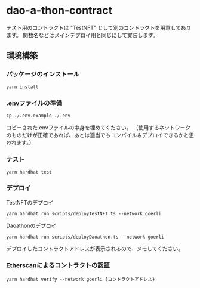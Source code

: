 # dao-a-thon-contract
テスト用のコントラクトは "TestNFT" として別のコントラクトを用意してあります。
関数名などはメインデプロイ用と同じにして実装します。

## 環境構築

### パッケージのインストール
```shell
yarn install
```

### .envファイルの準備
```shell
cp ./.env.example ./.env
```
コピーされた.envファイルの中身を埋めてください。
（使用するネットワークのものだけが正確であれば、あとは適当でもコンパイル＆デプロイできるかと思われます。）

### テスト
```shell
yarn hardhat test
```

### デプロイ
TestNFTのデプロイ
```shell
yarn hardhat run scripts/deployTestNFT.ts --network goerli
```
Daoathonのデプロイ
```shell
yarn hardhat run scripts/deployDaoathon.ts --network goerli
```
デプロイしたコントラクトアドレスが表示されるので、メモしてください。

### Etherscanによるコントラクトの認証
```shell
yarn hardhat verify --network goerli {コントラクトアドレス}
```
